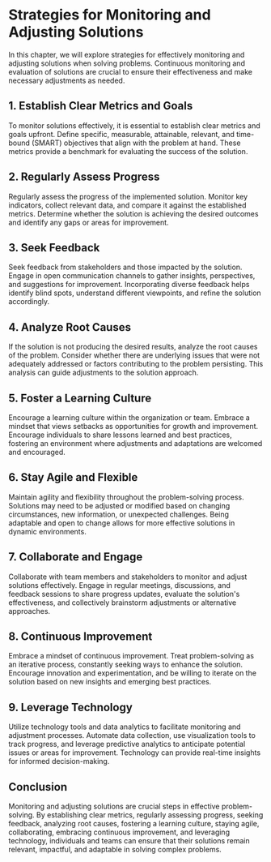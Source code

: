 Strategies for Monitoring and Adjusting Solutions
=============================================================

In this chapter, we will explore strategies for effectively monitoring and adjusting solutions when solving problems. Continuous monitoring and evaluation of solutions are crucial to ensure their effectiveness and make necessary adjustments as needed.

1\. **Establish Clear Metrics and Goals**
----------------------------------------

To monitor solutions effectively, it is essential to establish clear metrics and goals upfront. Define specific, measurable, attainable, relevant, and time-bound (SMART) objectives that align with the problem at hand. These metrics provide a benchmark for evaluating the success of the solution.

2\. **Regularly Assess Progress**
--------------------------------

Regularly assess the progress of the implemented solution. Monitor key indicators, collect relevant data, and compare it against the established metrics. Determine whether the solution is achieving the desired outcomes and identify any gaps or areas for improvement.

3\. **Seek Feedback**
--------------------

Seek feedback from stakeholders and those impacted by the solution. Engage in open communication channels to gather insights, perspectives, and suggestions for improvement. Incorporating diverse feedback helps identify blind spots, understand different viewpoints, and refine the solution accordingly.

4\. **Analyze Root Causes**
--------------------------

If the solution is not producing the desired results, analyze the root causes of the problem. Consider whether there are underlying issues that were not adequately addressed or factors contributing to the problem persisting. This analysis can guide adjustments to the solution approach.

5\. **Foster a Learning Culture**
--------------------------------

Encourage a learning culture within the organization or team. Embrace a mindset that views setbacks as opportunities for growth and improvement. Encourage individuals to share lessons learned and best practices, fostering an environment where adjustments and adaptations are welcomed and encouraged.

6\. **Stay Agile and Flexible**
------------------------------

Maintain agility and flexibility throughout the problem-solving process. Solutions may need to be adjusted or modified based on changing circumstances, new information, or unexpected challenges. Being adaptable and open to change allows for more effective solutions in dynamic environments.

7\. **Collaborate and Engage**
-----------------------------

Collaborate with team members and stakeholders to monitor and adjust solutions effectively. Engage in regular meetings, discussions, and feedback sessions to share progress updates, evaluate the solution's effectiveness, and collectively brainstorm adjustments or alternative approaches.

8\. **Continuous Improvement**
-----------------------------

Embrace a mindset of continuous improvement. Treat problem-solving as an iterative process, constantly seeking ways to enhance the solution. Encourage innovation and experimentation, and be willing to iterate on the solution based on new insights and emerging best practices.

9\. **Leverage Technology**
--------------------------

Utilize technology tools and data analytics to facilitate monitoring and adjustment processes. Automate data collection, use visualization tools to track progress, and leverage predictive analytics to anticipate potential issues or areas for improvement. Technology can provide real-time insights for informed decision-making.

Conclusion
----------

Monitoring and adjusting solutions are crucial steps in effective problem-solving. By establishing clear metrics, regularly assessing progress, seeking feedback, analyzing root causes, fostering a learning culture, staying agile, collaborating, embracing continuous improvement, and leveraging technology, individuals and teams can ensure that their solutions remain relevant, impactful, and adaptable in solving complex problems.
